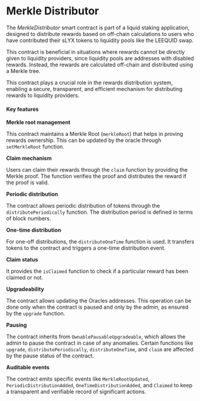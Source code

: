 # Merkle Distributor

The _MerkleDistributor_ smart contract is part of a liquid staking application, designed to distribute rewards based on off-chain calculations to users who have contributed their sLYX tokens to liquidity pools like the LEEQUID swap.

This contract is beneficial in situations where rewards cannot be directly given to liquidity providers, since liquidity pools are addresses with disabled rewards. Instead, the rewards are calculated off-chain and distributed using a Merkle tree.

This contract plays a crucial role in the rewards distribution system, enabling a secure, transparent, and efficient mechanism for distributing rewards to liquidity providers.

#### Key features

**Merkle root management**

This contract maintains a Merkle Root (`merkleRoot`) that helps in proving rewards ownership. This can be updated by the oracle through `setMerkleRoot` function.

**Claim mechanism**

Users can claim their rewards through the `claim` function by providing the Merkle proof. The function verifies the proof and distributes the reward if the proof is valid.

**Periodic distribution**

The contract allows periodic distribution of tokens through the `distributePeriodically` function. The distribution period is defined in terms of block numbers.

**One-time distribution**

For one-off distributions, the `distributeOneTime` function is used. It transfers tokens to the contract and triggers a one-time distribution event.

**Claim status**

It provides the `isClaimed` function to check if a particular reward has been claimed or not.

**Upgradeability**

The contract allows updating the Oracles addresses. This operation can be done only when the contract is paused and only by the admin, as ensured by the `upgrade` function.

**Pausing**

The contract inherits from `OwnablePausableUpgradeable`, which allows the admin to pause the contract in case of any anomalies. Certain functions like `upgrade`, `distributePeriodically`, `distributeOneTime`, and `claim` are affected by the pause status of the contract.

**Auditable events**

The contract emits specific events like `MerkleRootUpdated`, `PeriodicDistributionAdded`, `OneTimeDistributionAdded`, and `Claimed` to keep a transparent and verifiable record of significant actions.
